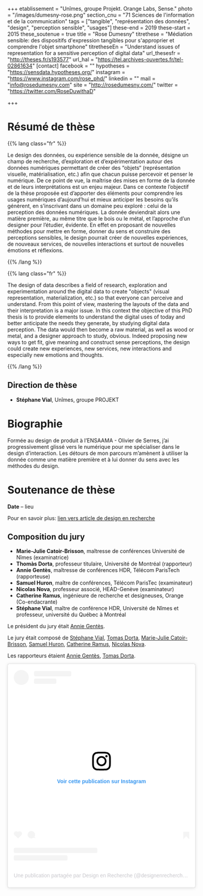 +++
etablissement = "Unîmes, groupe Projekt. Orange Labs, Sense."
photo = "/images/dumesny-rose.png"
section_cnu = "71 Sciences de l'information et de la communication"
tags = ["tangible", "représentation des données", "design", "perception sensible", "usages"]
these-end = 2019
these-start = 2015
these_soutenue = true
title = "Rose Dumesny"
titrethese = "Médiation sensible: des dispositifs d'expression tangibles pour s'approprier et comprendre l'objet smartphone"
titretheseEn = "Understand issues of representation for a sensitive perception of digital data"
url_thesesfr = "http://theses.fr/s193577"
url_hal = "https://tel.archives-ouvertes.fr/tel-02861634"
[contact]
facebook = ""
hypotheses = "https://sensdata.hypotheses.org/"
instagram = "https://www.instagram.com/rose_phd/"
linkedin = ""
mail = "info@rosedumesny.com"
site = "http://rosedumesny.com/"
twitter = "https://twitter.com/RoseDuwithaD"

+++

<!-- Supprimer les parties non remplies. Tu es libre d'ajouter ce que tu veux à cette partie -->

# Résumé de thèse

{{% lang class="fr" %}}

Le design des données, ou expérience sensible de la donnée, désigne un champ de recherche, d’exploration et d’expérimentation autour des données numériques permettant de créer des “objets“ (représentation visuelle, matérialisation, etc.) afin que chacun puisse percevoir et penser le numérique. De ce point de vue, la maîtrise des mises en forme de la donnée et de leurs interprétations est un enjeu majeur. Dans ce contexte l’objectif de la thèse proposée est d’apporter des éléments pour comprendre les usages numériques d’aujourd’hui et mieux anticiper les besoins qu’ils génèrent, en s’inscrivant dans un domaine peu exploré : celui de la perception des données numériques. La donnée deviendrait alors une matière première, au même titre que le bois ou le métal, et l’approche d’un designer pour l’étudier, évidente. En effet en proposant de nouvelles méthodes pour mettre en forme, donner du sens et construire des perceptions sensibles, le design pourrait créer de nouvelles expériences, de nouveaux services, de nouvelles interactions et surtout de nouvelles émotions et réflexions.

{{% /lang %}}

{{% lang class="fr" %}}

The design of data describes a field of research, exploration and experimentation around the digital data to create "objects" (visual representation, materialization, etc.) so that everyone can perceive and understand. From this point of view, mastering the layouts of the data and their interpretation is a major issue. In this context the objective of this PhD thesis is to provide elements to understand the digital uses of today and better anticipate the needs they generate, by studying digital data perception. The data would then become a raw material, as well as wood or metal, and a designer approach to study, obvious. Indeed proposing new ways to get fit, give meaning and construct sense perceptions, the design could create new experiences, new services, new interactions and especially new emotions and thoughts.

{{% /lang %}}

## Direction de thèse

* **Stéphane Vial**, Unîmes, groupe PROJEKT

# Biographie

Formée au design de produit à l’ENSAAMA - Olivier de Serres, j’ai progressivement glissé vers le numérique pour me spécialiser dans le design d’interaction. Les détours de mon parcours m’amènent à utiliser la donnée comme une matière première et à lui donner du sens avec les méthodes du design.

# Soutenance de thèse

**Date** – lieu

Pour en savoir plus: [lien vers article de design en recherche]()

## Composition du jury

* **Marie-Julie Catoir-Brisson**, maîtresse de conférences Université de Nîmes (examinatrice)
* **Thomàs Dorta**, professeur titulaire, Université de Montréal (rapporteur)
* **Annie Gentès**, maîtresse de conférences HDR, Télécom ParisTech (rapporteuse)
* **Samuel Huron**, maître de conférences, Télécom ParisTec (examinateur)
* **Nicolas Nova**, professeur associé, HEAD-Genève (examinateur)
* **Catherine Ramus**, ingénieure de recherche et designeuses, Orange (Co-endacrante)
* **Stéphane Vial**, maître de conférence HDR, Université de Nîmes et professeur, université du Québec à Montréal

Le président du jury était [Annie Gentès](http://theses.fr/fr/168976730).

Le jury était composé de [Stéphane Vial](http://theses.fr/fr/119458748), [Tomas Dorta](http://theses.fr/fr/244369011), [Marie-Julie Catoir-Brisson](http://theses.fr/fr/160322987), [Samuel Huron](http://theses.fr/fr/181065681), [Catherine Ramus](http://theses.fr/fr/244369305), [Nicolas Nova](http://theses.fr/fr/136480284).

Les rapporteurs étaient [Annie Gentès](http://theses.fr/fr/168976730), [Tomas Dorta](http://theses.fr/fr/244369011).

<blockquote class="instagram-media" data-instgrm-permalink="https://www.instagram.com/p/ByQA513JTX3/?utm_source=ig_embed&amp;utm_campaign=loading" data-instgrm-version="12" style=" background:#FFF; border:0; border-radius:3px; box-shadow:0 0 1px 0 rgba(0,0,0,0.5),0 1px 10px 0 rgba(0,0,0,0.15); margin: 1px; max-width:540px; min-width:326px; padding:0; width:99.375%; width:-webkit-calc(100% - 2px); width:calc(100% - 2px);"><div style="padding:16px;"> <a href="https://www.instagram.com/p/ByQA513JTX3/?utm_source=ig_embed&amp;utm_campaign=loading" style=" background:#FFFFFF; line-height:0; padding:0 0; text-align:center; text-decoration:none; width:100%;" target="_blank"> <div style=" display: flex; flex-direction: row; align-items: center;"> <div style="background-color: #F4F4F4; border-radius: 50%; flex-grow: 0; height: 40px; margin-right: 14px; width: 40px;"></div> <div style="display: flex; flex-direction: column; flex-grow: 1; justify-content: center;"> <div style=" background-color: #F4F4F4; border-radius: 4px; flex-grow: 0; height: 14px; margin-bottom: 6px; width: 100px;"></div> <div style=" background-color: #F4F4F4; border-radius: 4px; flex-grow: 0; height: 14px; width: 60px;"></div></div></div><div style="padding: 19% 0;"></div> <div style="display:block; height:50px; margin:0 auto 12px; width:50px;"><svg width="50px" height="50px" viewBox="0 0 60 60" version="1.1" xmlns="https://www.w3.org/2000/svg" xmlns:xlink="https://www.w3.org/1999/xlink"><g stroke="none" stroke-width="1" fill="none" fill-rule="evenodd"><g transform="translate(-511.000000, -20.000000)" fill="#000000"><g><path d="M556.869,30.41 C554.814,30.41 553.148,32.076 553.148,34.131 C553.148,36.186 554.814,37.852 556.869,37.852 C558.924,37.852 560.59,36.186 560.59,34.131 C560.59,32.076 558.924,30.41 556.869,30.41 M541,60.657 C535.114,60.657 530.342,55.887 530.342,50 C530.342,44.114 535.114,39.342 541,39.342 C546.887,39.342 551.658,44.114 551.658,50 C551.658,55.887 546.887,60.657 541,60.657 M541,33.886 C532.1,33.886 524.886,41.1 524.886,50 C524.886,58.899 532.1,66.113 541,66.113 C549.9,66.113 557.115,58.899 557.115,50 C557.115,41.1 549.9,33.886 541,33.886 M565.378,62.101 C565.244,65.022 564.756,66.606 564.346,67.663 C563.803,69.06 563.154,70.057 562.106,71.106 C561.058,72.155 560.06,72.803 558.662,73.347 C557.607,73.757 556.021,74.244 553.102,74.378 C549.944,74.521 548.997,74.552 541,74.552 C533.003,74.552 532.056,74.521 528.898,74.378 C525.979,74.244 524.393,73.757 523.338,73.347 C521.94,72.803 520.942,72.155 519.894,71.106 C518.846,70.057 518.197,69.06 517.654,67.663 C517.244,66.606 516.755,65.022 516.623,62.101 C516.479,58.943 516.448,57.996 516.448,50 C516.448,42.003 516.479,41.056 516.623,37.899 C516.755,34.978 517.244,33.391 517.654,32.338 C518.197,30.938 518.846,29.942 519.894,28.894 C520.942,27.846 521.94,27.196 523.338,26.654 C524.393,26.244 525.979,25.756 528.898,25.623 C532.057,25.479 533.004,25.448 541,25.448 C548.997,25.448 549.943,25.479 553.102,25.623 C556.021,25.756 557.607,26.244 558.662,26.654 C560.06,27.196 561.058,27.846 562.106,28.894 C563.154,29.942 563.803,30.938 564.346,32.338 C564.756,33.391 565.244,34.978 565.378,37.899 C565.522,41.056 565.552,42.003 565.552,50 C565.552,57.996 565.522,58.943 565.378,62.101 M570.82,37.631 C570.674,34.438 570.167,32.258 569.425,30.349 C568.659,28.377 567.633,26.702 565.965,25.035 C564.297,23.368 562.623,22.342 560.652,21.575 C558.743,20.834 556.562,20.326 553.369,20.18 C550.169,20.033 549.148,20 541,20 C532.853,20 531.831,20.033 528.631,20.18 C525.438,20.326 523.257,20.834 521.349,21.575 C519.376,22.342 517.703,23.368 516.035,25.035 C514.368,26.702 513.342,28.377 512.574,30.349 C511.834,32.258 511.326,34.438 511.181,37.631 C511.035,40.831 511,41.851 511,50 C511,58.147 511.035,59.17 511.181,62.369 C511.326,65.562 511.834,67.743 512.574,69.651 C513.342,71.625 514.368,73.296 516.035,74.965 C517.703,76.634 519.376,77.658 521.349,78.425 C523.257,79.167 525.438,79.673 528.631,79.82 C531.831,79.965 532.853,80.001 541,80.001 C549.148,80.001 550.169,79.965 553.369,79.82 C556.562,79.673 558.743,79.167 560.652,78.425 C562.623,77.658 564.297,76.634 565.965,74.965 C567.633,73.296 568.659,71.625 569.425,69.651 C570.167,67.743 570.674,65.562 570.82,62.369 C570.966,59.17 571,58.147 571,50 C571,41.851 570.966,40.831 570.82,37.631"></path></g></g></g></svg></div><div style="padding-top: 8px;"> <div style=" color:#3897f0; font-family:Arial,sans-serif; font-size:14px; font-style:normal; font-weight:550; line-height:18px;"> Voir cette publication sur Instagram</div></div><div style="padding: 12.5% 0;"></div> <div style="display: flex; flex-direction: row; margin-bottom: 14px; align-items: center;"><div> <div style="background-color: #F4F4F4; border-radius: 50%; height: 12.5px; width: 12.5px; transform: translateX(0px) translateY(7px);"></div> <div style="background-color: #F4F4F4; height: 12.5px; transform: rotate(-45deg) translateX(3px) translateY(1px); width: 12.5px; flex-grow: 0; margin-right: 14px; margin-left: 2px;"></div> <div style="background-color: #F4F4F4; border-radius: 50%; height: 12.5px; width: 12.5px; transform: translateX(9px) translateY(-18px);"></div></div><div style="margin-left: 8px;"> <div style=" background-color: #F4F4F4; border-radius: 50%; flex-grow: 0; height: 20px; width: 20px;"></div> <div style=" width: 0; height: 0; border-top: 2px solid transparent; border-left: 6px solid #f4f4f4; border-bottom: 2px solid transparent; transform: translateX(16px) translateY(-4px) rotate(30deg)"></div></div><div style="margin-left: auto;"> <div style=" width: 0px; border-top: 8px solid #F4F4F4; border-right: 8px solid transparent; transform: translateY(16px);"></div> <div style=" background-color: #F4F4F4; flex-grow: 0; height: 12px; width: 16px; transform: translateY(-4px);"></div> <div style=" width: 0; height: 0; border-top: 8px solid #F4F4F4; border-left: 8px solid transparent; transform: translateY(-4px) translateX(8px);"></div></div></div> <div style="display: flex; flex-direction: column; flex-grow: 1; justify-content: center; margin-bottom: 24px;"> <div style=" background-color: #F4F4F4; border-radius: 4px; flex-grow: 0; height: 14px; margin-bottom: 6px; width: 224px;"></div> <div style=" background-color: #F4F4F4; border-radius: 4px; flex-grow: 0; height: 14px; width: 144px;"></div></div></a><p style=" color:#c9c8cd; font-family:Arial,sans-serif; font-size:14px; line-height:17px; margin-bottom:0; margin-top:8px; overflow:hidden; padding:8px 0 7px; text-align:center; text-overflow:ellipsis; white-space:nowrap;"><a href="https://www.instagram.com/p/ByQA513JTX3/?utm_source=ig_embed&amp;utm_campaign=loading" style=" color:#c9c8cd; font-family:Arial,sans-serif; font-size:14px; font-style:normal; font-weight:normal; line-height:17px; text-decoration:none;" target="_blank">Une publication partagée par Design en Recherche (@designenrecherche)</a> le <time style=" font-family:Arial,sans-serif; font-size:14px; line-height:17px;" datetime="2019-06-03T14:01:42+00:00">3 Juin 2019 à 7 :01 PDT</time></p></div></blockquote> <script async src="//www.instagram.com/embed.js"></script>
